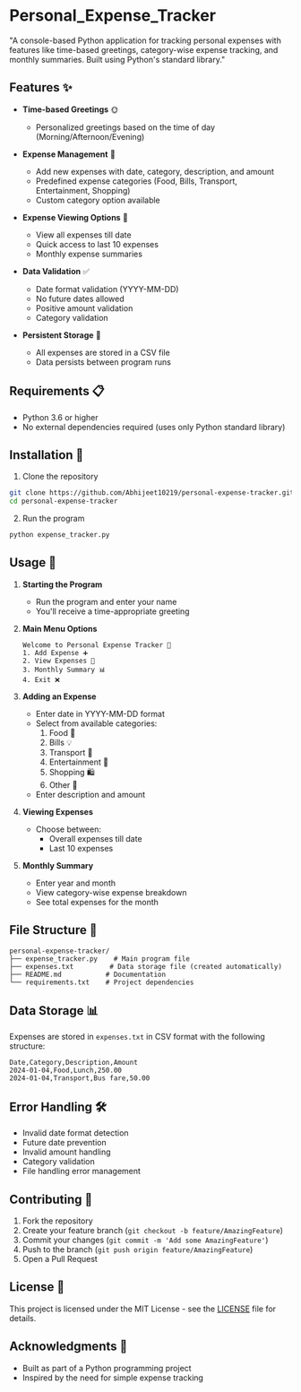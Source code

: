# Personal_Expense_Tracker
"A console-based Python application for tracking personal expenses with features like time-based greetings, category-wise expense tracking, and monthly summaries. Built using Python's standard library."

## Features ✨

- **Time-based Greetings** 🌞
  - Personalized greetings based on the time of day (Morning/Afternoon/Evening)

- **Expense Management** 📝
  - Add new expenses with date, category, description, and amount
  - Predefined expense categories (Food, Bills, Transport, Entertainment, Shopping)
  - Custom category option available

- **Expense Viewing Options** 👀
  - View all expenses till date
  - Quick access to last 10 expenses
  - Monthly expense summaries

- **Data Validation** ✅
  - Date format validation (YYYY-MM-DD)
  - No future dates allowed
  - Positive amount validation
  - Category validation

- **Persistent Storage** 💾
  - All expenses are stored in a CSV file
  - Data persists between program runs

## Requirements 📋

- Python 3.6 or higher
- No external dependencies required (uses only Python standard library)

## Installation 🚀

1. Clone the repository
```bash
git clone https://github.com/Abhijeet10219/personal-expense-tracker.git
cd personal-expense-tracker
```

2. Run the program
```bash
python expense_tracker.py
```

## Usage 📖

1. **Starting the Program**
   - Run the program and enter your name
   - You'll receive a time-appropriate greeting

2. **Main Menu Options**
   ```
   Welcome to Personal Expense Tracker 💼
   1. Add Expense ➕
   2. View Expenses 👀
   3. Monthly Summary 📊
   4. Exit ❌
   ```

3. **Adding an Expense**
   - Enter date in YYYY-MM-DD format
   - Select from available categories:
     1. Food 🍔
     2. Bills 💡
     3. Transport 🚗
     4. Entertainment 🎉
     5. Shopping 🛍️
     6. Other 📂
   - Enter description and amount

4. **Viewing Expenses**
   - Choose between:
     - Overall expenses till date
     - Last 10 expenses

5. **Monthly Summary**
   - Enter year and month
   - View category-wise expense breakdown
   - See total expenses for the month

## File Structure 📁

```
personal-expense-tracker/
├── expense_tracker.py    # Main program file
├── expenses.txt         # Data storage file (created automatically)
├── README.md           # Documentation
└── requirements.txt    # Project dependencies
```

## Data Storage 📊

Expenses are stored in `expenses.txt` in CSV format with the following structure:
```
Date,Category,Description,Amount
2024-01-04,Food,Lunch,250.00
2024-01-04,Transport,Bus fare,50.00
```

## Error Handling 🛠️

- Invalid date format detection
- Future date prevention
- Invalid amount handling
- Category validation
- File handling error management

## Contributing 🤝

1. Fork the repository
2. Create your feature branch (`git checkout -b feature/AmazingFeature`)
3. Commit your changes (`git commit -m 'Add some AmazingFeature'`)
4. Push to the branch (`git push origin feature/AmazingFeature`)
5. Open a Pull Request

## License 📄

This project is licensed under the MIT License - see the [LICENSE](LICENSE) file for details.

## Acknowledgments 🙏

- Built as part of a Python programming project
- Inspired by the need for simple expense tracking
